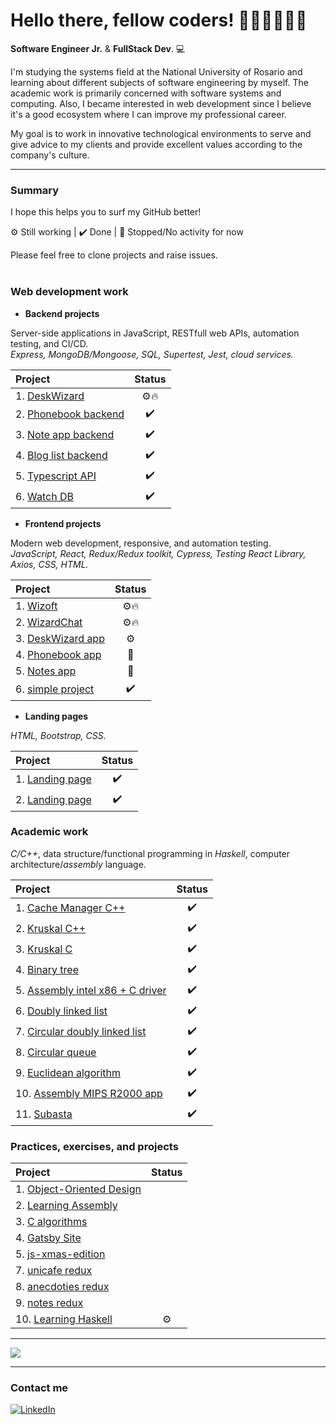<h1> Hello there, fellow coders! 👩🏼‍💻👨🏻‍💻</h1> <!-- <img src="src/one-ring.png"> -->

**Software Engineer Jr.** & **FullStack Dev**. 💻

I'm studying the systems field at the National University of Rosario and learning about different subjects of software engineering by myself. The academic work is primarily concerned with software systems and computing. Also, I became interested in web development since I believe it's a good ecosystem where I can improve my professional career.

My goal is to work in innovative technological environments to serve and give advice to my clients and provide excellent values according to the company's culture.

---

### Summary
I hope this helps you to surf my GitHub better!

 ⚙️ Still working
| ✔️ Done
| 🛑 Stopped/No activity for now


Please feel free to clone projects and raise issues.
<br>
<br>

### Web development work
- **Backend projects**

Server-side applications in JavaScript, RESTfull web APIs, automation testing, and CI/CD.
<br>
*Express, MongoDB/Mongoose, SQL, Supertest, Jest, cloud services.*

| **Project**                                                                                    | **Status**|
| :------------                                                                                  |  :-----:  |
| 1. [DeskWizard](https://github.com/agustinlozano/DeskWizard "DeskWizard")                         |    ⚙️🔥   |
| 2. [Phonebook backend](https://github.com/agustinlozano/phonebook-backend "Phonebook backend") |     ✔️    |
| 3. [Note app backend](https://github.com/agustinlozano/note-app-backend "Note app backend")    |     ✔️    |
| 4. [Blog list backend](https://github.com/agustinlozano/blog-list-backend "Blog list backend") |     ✔️    |
| 5. [Typescript API](https://github.com/agustinlozano/typescript-API "Typescript API")          |     ✔️    |
| 6. [Watch DB](https://github.com/agustinlozano/watch-db "Watch DB")                            |     ✔️    |

- **Frontend projects**

Modern web development, responsive, and automation testing. 
<br>
*JavaScript, React, Redux/Redux toolkit, Cypress, Testing React Library, Axios, CSS, HTML.*

| **Project**                                                                             | **Status**|
| :------------                                                                           |  :-----:  |
| 1. [Wizoft](https://github.com/agustinlozano/portfolio "Portfolio")                     |    ⚙️🔥  |
| 2. [WizardChat](https://github.com/agustinlozano/WizardChat "WizardChat")               |    ⚙️🔥  |
| 3. [DeskWizard app](https://github.com/agustinlozano/DeskWizard/tree/master/frontend "DeskWizard app")        |    ⚙️    |
| 4. [Phonebook app](https://github.com/agustinlozano/phonebook "Phonebook app")          |    🛑    |
| 5. [Notes app](https://github.com/agustinlozano/notes-app "Notes app")                  |    🛑    |
| 6. [simple project](https://github.com/agustinlozano/front-end-projec "simple project") |    ✔️    |

- **Landing pages**

*HTML, Bootstrap, CSS.*

| **Project**                                                                        | **Status**|
| :------------                                                                      |  :-----:  |
| 1. [Landing page](https://github.com/agustinlozano/landing-page-1 "Landing page")  |     ✔️    |
| 2. [Landing page](https://github.com/agustinlozano/landing-page-2 "Landing page")  |     ✔️    |

### Academic work
*C/C++*, data structure/functional programming in *Haskell*, computer architecture/*assembly* language.

| **Project**                                                                                                  | **Status**|
| :------------                                                                                                |  :-----:  |
| 1. [Cache Manager C++](https://github.com/agustinlozano/cache-manager "Cache Manager C++")                   |    ✔️    |
| 2. [Kruskal C++](https://github.com/agustinlozano/kruskal-doo "Kruskal C++")                                 |    ✔️    |
| 3. [Kruskal C](https://github.com/agustinlozano/kruskal "Kruskal")                                           |    ✔️    |
| 4. [Binary tree](https://github.com/agustinlozano/binary-tree "Binary tree")                                 |    ✔️    |
| 5. [Assembly intel x86 + C driver](https://github.com/agustinlozano/driver "Assembly intel x86 + C driver")  |    ✔️    |
| 6. [Doubly linked list](https://github.com/agustinlozano/doubly-linked-list "Doubly linked list")            |    ✔️    |
| 7. [Circular doubly linked list](https://github.com/agustinlozano/circular-doubly-linked-list "Circular doubly linked list") |    ✔️    |
| 8. [Circular queue](https://github.com/agustinlozano/circular-queue "Circular queue")                         |    ✔️    |
| 9. [Euclidean algorithm](https://github.com/agustinlozano/euclidean-algorithm "Euclidean algorithm")          |    ✔️    |
| 10. [Assembly MIPS R2000 app](https://github.com/agustinlozano/assembly-app "Assembly MIPS R2000 app")        |    ✔️    |
| 11. [Subasta](https://github.com/agustinlozano/subasta "Subasta")                                             |    ✔️    |

### Practices, exercises, and projects

| **Project**                                                                                              | **Status**|
| :------------                                                                                            |  :-----:  |
| 1. [Object-Oriented Design](https://github.com/agustinlozano/DOO "DOO")                                  |           |
| 2. [Learning Assembly](https://github.com/agustinlozano/assembly-practice "Assembly-practice")           |           |
| 3. [C algorithms](https://github.com/agustinlozano/C-algorithms "C algorithms")                          |           |
| 4. [Gatsby Site](https://github.com/agustinlozano/first-gatsby-site "Gatsby Site")                       |           |
| 5. [js-xmas-edition](https://github.com/agustinlozano/js-xmas-edition "js-xmas-edition")                 |           |
| 7. [unicafe redux](https://github.com/agustinlozano/unicafe-redux "unicafe redux")                       |           |
| 8. [anecdoties redux](https://github.com/agustinlozano/redux-anecdoties "anecdoties redux")              |           |
| 9. [notes redux](https://github.com/agustinlozano/redux-notes "notes redux")                             |           |
| 10. [Learning Haskell](https://github.com/agustinlozano/haskell "Haskell practices")                     |    ⚙️     |

---

<a href="https://github.com/agustinlozano">
  <img align="center" src="https://github-readme-stats.vercel.app/api/top-langs/?username=agustinlozano&layout=compact&theme=dracula" />
</a>

---

### Contact me

<a href="https://www.linkedin.com/in/agustinlzn" target="_blank"><img src="https://img.shields.io/badge/LinkedIn-%230077B5.svg?&style=flat-square&logo=linkedin&logoColor=white" alt="LinkedIn"></a>
